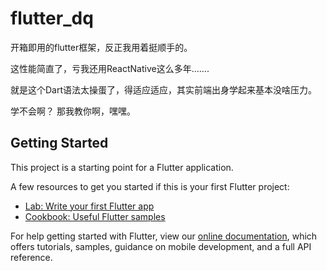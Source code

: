 # flutter_dq

开箱即用的flutter框架，反正我用着挺顺手的。

这性能简直了，亏我还用ReactNative这么多年.......

就是这个Dart语法太操蛋了，得适应适应，其实前端出身学起来基本没啥压力。

学不会啊？ 那我教你啊，嘿嘿。

## Getting Started

This project is a starting point for a Flutter application.

A few resources to get you started if this is your first Flutter project:

- [Lab: Write your first Flutter app](https://flutter.dev/docs/get-started/codelab)
- [Cookbook: Useful Flutter samples](https://flutter.dev/docs/cookbook)

For help getting started with Flutter, view our 
[online documentation](https://flutter.dev/docs), which offers tutorials, 
samples, guidance on mobile development, and a full API reference.
